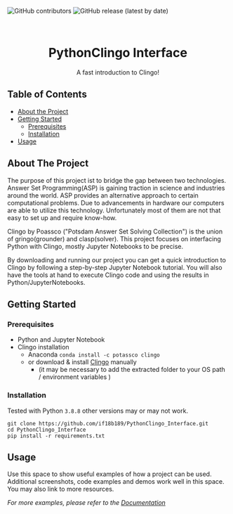 
<!-- PROJECT SHIELDS -->
<!--
*** I'm using markdown "reference style" links for readability.
*** Reference links are enclosed in brackets [ ] instead of parentheses ( ).
*** See the bottom of this document for the declaration of the reference variables
*** for contributors-url, forks-url, etc. This is an optional, concise syntax you may use.
*** https://www.markdownguide.org/basic-syntax/#reference-style-links
-->
<!-- shields.io -->
![GitHub contributors](https://img.shields.io/github/contributors/if18b189/PythonClingo_Interface)
![GitHub release (latest by date)](https://img.shields.io/github/v/release/if18b189/PythonClingo_Interface)
<p align="center">


<!-- PROJECT LOGO -->
<br />
<p align="center">

[comment]: <> (  <a href="https://github.com/othneildrew/Best-README-Template">)

[comment]: <> (    <img src="images/logo.png" alt="Logo" width="80" height="80">)

[comment]: <> (  </a>)

  <h1 align="center">PythonClingo Interface</h1>

  <p align="center">
    A fast introduction to Clingo!
    <br />

[comment]: <> (    <a href="https://github.com/othneildrew/Best-README-Template"><strong>Explore the docs »</strong></a>)

[comment]: <> (    <br />)

[comment]: <> (    <br />)

[comment]: <> (    <a href="https://github.com/othneildrew/Best-README-Template">View Demo</a>)

[comment]: <> (    ·)

[comment]: <> (    <a href="https://github.com/othneildrew/Best-README-Template/issues">Report Bug</a>)

[comment]: <> (    ·)

[comment]: <> (    <a href="https://github.com/othneildrew/Best-README-Template/issues">Request Feature</a>)
  </p>
</p>


<!-- TABLE OF CONTENTS -->
## Table of Contents

* [About the Project](#about-the-project)
* [Getting Started](#getting-started)
  * [Prerequisites](#prerequisites)
  * [Installation](#installation)
* [Usage](#usage)


<!-- ABOUT THE PROJECT -->
## About The Project

The purpose of this project ist to bridge the gap between two technologies. Answer Set Programming(ASP) is gaining 
traction in science and industries around the world. ASP provides an alternative approach to certain computational 
problems. Due to advancements in hardware our computers are able to utilize this technology. Unfortunately most 
of them are not that easy to set up and require know-how.

Clingo by Poassco ("Potsdam Answer Set Solving Collection") is the union of gringo(grounder) and clasp(solver).
This project focuses on interfacing Python with Clingo, mostly Jupyter Notebooks to be precise.

By downloading and running our project you can get a quick introduction to Clingo by following a step-by-step
Jupyter Notebook tutorial. You will also have the tools at hand to execute Clingo code and using the results 
in Python/JupyterNotebooks.


<!-- GETTING STARTED -->
## Getting Started

### Prerequisites

* Python and Jupyter Notebook
* Clingo installation
  * Anaconda ```conda install -c potassco clingo```
  * or download & install [Clingo](https://potassco.org/clingo/) manually 
    * (it may be necessary to add the extracted folder to your OS path / environment variables )
  
### Installation

Tested with Python `3.8.8` other versions may or may not work.
```
git clone https://github.com/if18b189/PythonClingo_Interface.git
cd PythonClingo_Interface
pip install -r requirements.txt
```

<!-- USAGE EXAMPLES -->
## Usage

Use this space to show useful examples of how a project can be used. Additional screenshots, code examples and demos work well in this space. You may also link to more resources.

_For more examples, please refer to the [Documentation](https://example.com)_

